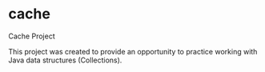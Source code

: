 cache
=====

Cache Project

This project was created to provide an opportunity to practice working with Java data structures (Collections).
